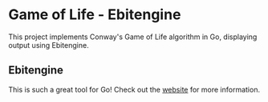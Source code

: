 # Game of Life - Ebitengine 

This project implements Conway's Game of Life algorithm in Go, displaying output using Ebitengine.

## Ebitengine

This is such a great tool for Go! Check out the [website](https://ebitengine.org/) for more
information.
